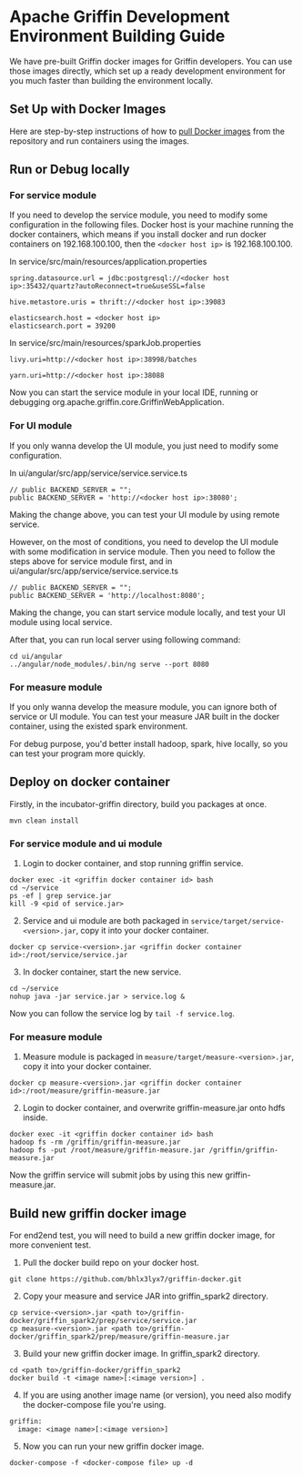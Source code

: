 <!--
Licensed to the Apache Software Foundation (ASF) under one
or more contributor license agreements.  See the NOTICE file
distributed with this work for additional information
regarding copyright ownership.  The ASF licenses this file
to you under the Apache License, Version 2.0 (the
"License"); you may not use this file except in compliance
with the License.  You may obtain a copy of the License at

  http://www.apache.org/licenses/LICENSE-2.0

Unless required by applicable law or agreed to in writing,
software distributed under the License is distributed on an
"AS IS" BASIS, WITHOUT WARRANTIES OR CONDITIONS OF ANY
KIND, either express or implied.  See the License for the
specific language governing permissions and limitations
under the License.
-->

# Apache Griffin Development Environment Building Guide
We have pre-built Griffin docker images for Griffin developers. You can use those images directly, which set up a ready development environment for you much faster than building the environment locally.

## Set Up with Docker Images
Here are step-by-step instructions of how to [pull Docker images](../docker/griffin-docker-guide.md#environment-preparation) from the repository and run containers using the images.

## Run or Debug locally
### For service module
If you need to develop the service module, you need to modify some configuration in the following files.
Docker host is your machine running the docker containers, which means if you install docker and run docker containers on 192.168.100.100, then the `<docker host ip>` is 192.168.100.100.

In service/src/main/resources/application.properties
```
spring.datasource.url = jdbc:postgresql://<docker host ip>:35432/quartz?autoReconnect=true&useSSL=false

hive.metastore.uris = thrift://<docker host ip>:39083

elasticsearch.host = <docker host ip>
elasticsearch.port = 39200
```

In service/src/main/resources/sparkJob.properties
```
livy.uri=http://<docker host ip>:38998/batches

yarn.uri=http://<docker host ip>:38088
```

Now you can start the service module in your local IDE, running or debugging org.apache.griffin.core.GriffinWebApplication.

### For UI module
If you only wanna develop the UI module, you just need to modify some configuration.

In ui/angular/src/app/service/service.service.ts
```
// public BACKEND_SERVER = "";
public BACKEND_SERVER = 'http://<docker host ip>:38080';
```
Making the change above, you can test your UI module by using remote service.

However, on the most of conditions, you need to develop the UI module with some modification in service module.
Then you need to follow the steps above for service module first, and
in ui/angular/src/app/service/service.service.ts
```
// public BACKEND_SERVER = "";
public BACKEND_SERVER = 'http://localhost:8080';
```
Making the change, you can start service module locally, and test your UI module using local service.

After that, you can run local server using following command:
```
cd ui/angular 
../angular/node_modules/.bin/ng serve --port 8080
```

### For measure module
If you only wanna develop the measure module, you can ignore both of service or UI module.
You can test your measure JAR built in the docker container, using the existed spark environment.

For debug purpose, you'd better install hadoop, spark, hive locally, so you can test your program more quickly.

## Deploy on docker container
Firstly, in the incubator-griffin directory, build you packages at once.
```
mvn clean install
```

### For service module and ui module
1. Login to docker container, and stop running griffin service.
```
docker exec -it <griffin docker container id> bash
cd ~/service
ps -ef | grep service.jar
kill -9 <pid of service.jar>
```
2. Service and ui module are both packaged in `service/target/service-<version>.jar`, copy it into your docker container.
```
docker cp service-<version>.jar <griffin docker container id>:/root/service/service.jar
```
3. In docker container, start the new service.
```
cd ~/service
nohup java -jar service.jar > service.log &
```
Now you can follow the service log by `tail -f service.log`.

### For measure module
1. Measure module is packaged in `measure/target/measure-<version>.jar`, copy it into your docker container.
```
docker cp measure-<version>.jar <griffin docker container id>:/root/measure/griffin-measure.jar
```
2. Login to docker container, and overwrite griffin-measure.jar onto hdfs inside.
```
docker exec -it <griffin docker container id> bash
hadoop fs -rm /griffin/griffin-measure.jar
hadoop fs -put /root/measure/griffin-measure.jar /griffin/griffin-measure.jar
```
Now the griffin service will submit jobs by using this new griffin-measure.jar.

## Build new griffin docker image
For end2end test, you will need to build a new griffin docker image, for more convenient test.
1. Pull the docker build repo on your docker host.
```
git clone https://github.com/bhlx3lyx7/griffin-docker.git
```
2. Copy your measure and service JAR into griffin_spark2 directory.
```
cp service-<version>.jar <path to>/griffin-docker/griffin_spark2/prep/service/service.jar
cp measure-<version>.jar <path to>/griffin-docker/griffin_spark2/prep/measure/griffin-measure.jar
```
3. Build your new griffin docker image.
In griffin_spark2 directory.
```
cd <path to>/griffin-docker/griffin_spark2
docker build -t <image name>[:<image version>] .
```
4. If you are using another image name (or version), you need also modify the docker-compose file you're using.
```
griffin:
  image: <image name>[:<image version>]
```
5. Now you can run your new griffin docker image.
```
docker-compose -f <docker-compose file> up -d
```
